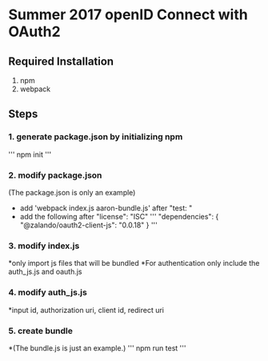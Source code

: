# Summer 2017 openID Connect with OAuth2

## Required Installation

1. npm
2. webpack

## Steps
### 1. generate package.json by initializing npm 
'''
npm init
'''

### 2. modify package.json 
(The package.json is only an example)
  * add 'webpack index.js aaron-bundle.js' after "test: "
  * add the following after "license": "ISC"
'''
"dependencies": {
    "@zalando/oauth2-client-js": "0.0.18"
  }
''' 

### 3. modify index.js
  *only import js files that will be bundled
  *For authentication only include the auth_js.js and oauth.js 
### 4. modify auth_js.js
  *input id, authorization uri, client id, redirect uri

### 5. create bundle
  *(The bundle.js is just an example.)
'''
npm run test
'''


